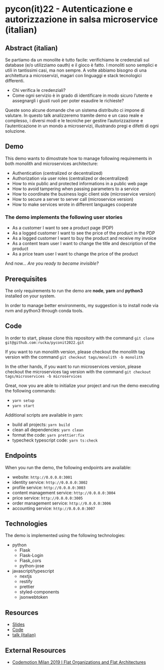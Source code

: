 # pycon(it)22 - Autenticazione e autorizzazione in salsa microservice (italian)

## Abstract (italian)

Se partiamo da un monolite è tutto facile: verifichiamo le credenziali sul database (e/o utilizziamo oauth) e il gioco è fatto.
I monoliti sono semplici e utili in tantissimi casi, ma non sempre.
A volte abbiamo bisogno di una architettura a microservizi, magari con linguaggi e stack tecnologici differenti.

- Chi verifica le credenziali?
- Come ogni servizio è in grado di identificare in modo sicuro l’utente e assegnargli i giusti ruoli per poter esaudire le richieste?

Queste sono alcune domande che un sistema distribuito ci impone di valutare.
In questo talk analizzeremo tramite demo e un caso reale e complesso, i diversi modi e le tecniche per gestire l’autorizzazione e l’autenticazione in un mondo a microservizi, illustrando pregi e difetti di ogni soluzione.

## Demo

This demo wants to dimostrate how to manage following requirements in both monolith and microservices architecture:

- Authentication (centralized or decentralized)
- Authorization via user roles (centralized or decentralized)
- How to mix public and protected informations in a public web page
- How to avoid tampering when passing parameters to a service
- How to coordinate the business logic client side (microservice version)
- How to secure a server to server call (microservice version)
- How to make services wrote in different languages cooperate

### The demo implements the following user stories

- As a customer I want to see a product page (PDP)
- As a logged customer I want to see the price of the product in the PDP
- As a logged customer I want to buy the product and receive my invoice
- As a content team user I want to change the title and description of the product
- As a price team user I want to change the price of the product

And now... _Are you ready to became invisible?_

## Prerequisites

The only requirements to run the demo are **node**, **yarn** and **python3** installed on your system.

In order to manage better environments, my suggestion is to install node via nvm and python3 through conda tools.

## Code

In order to start, please clone this repository with the command `git clone git@github.com:rucka/pyconit2022.git`

If you want to run monolith version, please checkout the monolith tag version with the command `git checkout tags/monolith -b monolith`

In the other hands, if you want to run microservices version, please checkout the microservices tag version with the command `git checkout tags/microservices -b microservices`

Great, now you are able to initialize your project and run the demo executing the following commands:

- `yarn setup`
- `yarn start`

Additional scripts are available in yarn:

- build all projects: `yarn build`
- clean all dependencies: `yarn clean`
- format the code: `yarn prettier:fix`
- typecheck typescript code: `yarn ts:check`

## Endpoints

When you run the demo, the following endpoints are available:

- website: `http://0.0.0.0:3001`
- identity service: `http://0.0.0.0:3002`
- profile service: `http://0.0.0.0:3003`
- content management service: `http://0.0.0.0:3004`
- price service: `http://0.0.0.0:3005`
- order management service: `http://0.0.0.0:3006`
- accounting service: `http://0.0.0.0:3007`

## Technologies

The demo is implemented using the following technologies:

- python
  - Flask
  - Flask-Login
  - Flask_cors
  - python-jose
- javascript/typescript
  - nextjs
  - restify
  - prettier
  - styled-components
  - jsonwebtoken

## Resources

- [Slides](http://gianluca.carucci.org/l/pycon22/gh/)
- [Code](https://github.com/rucka/pyconit2022#Code)
- [talk (italian)](http://gianluca.carucci.org/l/pycon22/gh/)

## External Resources

- [Codemotion Milan 2019 I Flat Organizations and Flat Architectures](https://www.youtube.com/watch?v=jEP5aMkarhE)
